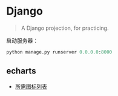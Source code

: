 Django
=====
> A Django projection, for practicing.

启动服务器：
```python
python manage.py runserver 0.0.0.0:8000
```
## echarts
* [所需图标列表](https://github.com/ecomfe/echarts/blob/master/index.js)

